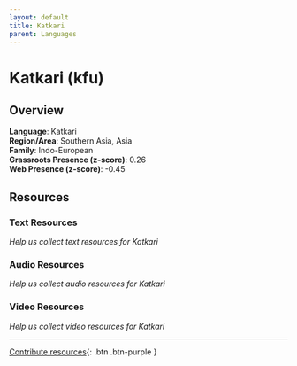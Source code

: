 ```yaml
---
layout: default
title: Katkari
parent: Languages
---
```


# Katkari (kfu)

## Overview

**Language**: Katkari  
**Region/Area**: Southern Asia, Asia  
**Family**: Indo-European  
**Grassroots Presence (z-score)**: 0.26  
**Web Presence (z-score)**: -0.45  

## Resources

### Text Resources
*Help us collect text resources for Katkari*

### Audio Resources
*Help us collect audio resources for Katkari*

### Video Resources
*Help us collect video resources for Katkari*

---

[Contribute resources](https://forms.office.com/e/1SfLJx3u1r){: .btn .btn-purple }
